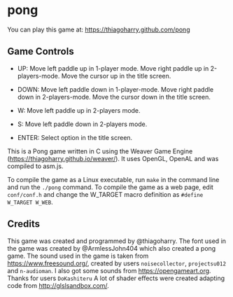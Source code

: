 # pong

You can play this game at: https://thiagoharry.github.com/pong

## Game Controls

* UP: Move left paddle up in 1-player mode. Move right paddle up in
  2-players-mode. Move the cursor up in the title screen.

* DOWN: Move left paddle down in 1-player-mode. Move right paddle down
  in 2-players-mode. Move the cursor down in the title screen.

* W: Move left paddle up in 2-players mode.

* S: Move left paddle down in 2-players mode.

* ENTER: Select option in the title screen.

This is a Pong game written in C using the Weaver Game Engine (https://thiagoharry.github.io/weaver/). It uses OpenGL, OpenAL and was compiled to asm.js.

To compile the game as a Linux executable, run `make` in the command line and run the `./pong` command. 
To compile the game as a web page, edit `conf/conf.h` and change the W_TARGET macro definition as `#define W_TARGET W_WEB`.

## Credits

This game was created and programmed by @thiagoharry. 
The font used in the game was created by @ArmlessJohn404 which also created a pong game.
The sound used in the game is taken from https://www.freesound.org/, created by users `noisecollector`, `projectsu012` and `n-audioman`.
I also got some sounds from https://opengameart.org. Thanks for users `DoKashiteru`
A lot of shader effects were created adapting code from http://glslsandbox.com/.
